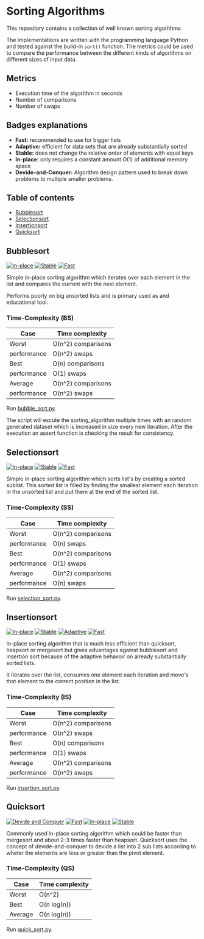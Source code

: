 # Sorting Algorithms <!-- omit in toc -->

This repository contains a collection of well known sorting algorithms.

The implementations are written with the programming language Python and tested against the build-in `sort()` function. The metrics could be used to compare the performance between the different kinds of algorithms on different sizes of input data.

## Metrics <!-- omit in toc -->

- Execution time of the algorithm in seconds
- Number of comparisons
- Number of swaps

## Badges explanations <!-- omit in toc -->

- **Fast:** recommended to use for bigger lists
- **Adaptive:** efficient for data sets that are already substantially sorted
- **Stable:** does not change the relative order of elements with equal keys
- **In-place:** only requires a constant amount O(1) of additional memory space
- **Devide-and-Conquer:** Algorithm design pattern used to break down problems to multiple smaller problems.

## Table of contents <!-- omit in toc -->

- [Bubblesort](#bubblesort)
- [Selectionsort](#selectionsort)
- [Insertionsort](#insertionsort)
- [Quicksort](#quicksort)

## Bubblesort

[![In-place](https://img.shields.io/badge/in_place-yes.svg)](https://shields.io/)
[![Stable](https://img.shields.io/badge/stable-yes.svg)](https://shields.io/)
[![Fast](https://img.shields.io/badge/fast-red.svg)](https://shields.io/)

Simple in-place sorting algorithm which iterates over each element in the list and compares the current with the next element.

Performs poorly on big unsorted lists and is primary used as and educational tool.

### Time-Complexity (BS) <!-- omit in toc -->

| Case     | Time complexity         |
|----------|-------------------------|
| Worst       | O(n^2) comparisons   |
| performance | O(n^2) swaps         |
| Best        | O(n) comparisons     |
| performance | O(1) swaps           |
| Average     | O(n^2) comparisons   |
| performance | O(n^2) swaps         |

Run [bubble_sort.py](src/bubble_sort.py).

The script will excute the sorting_algorithm multiple times with an random generated dataset which is increased in size every new iteration. After the execution an assert function is checking the result for consistency.

## Selectionsort

[![In-place](https://img.shields.io/badge/in_place-yes.svg)](https://shields.io/)
[![Stable](https://img.shields.io/badge/stable-yes.svg)](https://shields.io/)
[![Fast](https://img.shields.io/badge/fast-red.svg)](https://shields.io/)

Simple in-place sorting algorithm which sorts list's by creating a sorted sublist. This sorted list is filled by finding the smallest element each iteration in the unsorted list and put them at the end of the sorted list.

### Time-Complexity (SS) <!-- omit in toc -->

| Case     | Time complexity      |
|----------|----------------------|
| Worst       | O(n^2) comparisons|
| performance | O(n) swaps        |
| Best        | O(n^2) comparisons|
| performance | O(1) swaps        |
| Average     | O(n^2) comparisons|
| performance | O(n) swaps        |

Run [selection_sort.py](src/selection_sort.py).

## Insertionsort

[![In-place](https://img.shields.io/badge/in_place-yes.svg)](https://shields.io/)
[![Stable](https://img.shields.io/badge/stable-yes.svg)](https://shields.io/)
[![Adaptive](https://img.shields.io/badge/adaptive-yes.svg)](https://shields.io/)
[![Fast](https://img.shields.io/badge/fast-red.svg)](https://shields.io/)

In-place sorting algorithm that is much less efficient than quicksort, heapsort or mergesort but gives advantages against bubblesort and insertion sort because of the adaptive behavoir on already substantially sorted lists.

It iterates over the list, consumes one element each iteration and move's that element to the correct position in the list.

### Time-Complexity (IS) <!-- omit in toc -->

| Case     | Time complexity      |
|----------|----------------------|
| Worst       | O(n^2) comparisons|
| performance | O(n^2) swaps        |
| Best        | O(n) comparisons|
| performance | O(1) swaps        |
| Average     | O(n^2) comparisons|
| performance | O(n^2) swaps        |

Run [insertion_sort.py](src/insertion_sort.py).

## Quicksort

[![Devide and Conquer](https://img.shields.io/badge/devide_and_conquer-yes.svg)](https://shields.io/)
[![Fast](https://img.shields.io/badge/fast-yes.svg)](https://shields.io/)
[![In-place](https://img.shields.io/badge/in_place-yes.svg)](https://shields.io/)
[![Stable](https://img.shields.io/badge/stable-red.svg)](https://shields.io/)

Commonly used in-place sorting algorithm which could be faster than mergesort and about 2-3 times faster than heapsort. Quicksort uses the concept of devide-and-conquer to devide a list into 2 sub lists according to wheter the elements are less or greater than the pivot element.

### Time-Complexity (QS) <!-- omit in toc -->

| Case     | Time complexity      |
|----------|----------------------|
| Worst       | O(n^2)            |
| Best        | O(n log(n))       |
| Average     | O(n log(n))       |

Run [quick_sort.py](src/quick_sort.py).
